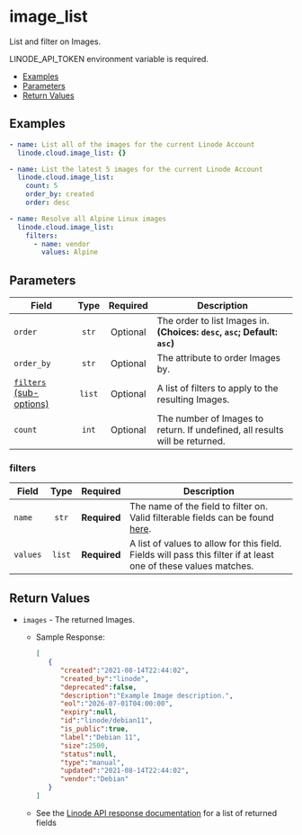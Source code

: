 # image_list

List and filter on Images.

LINODE_API_TOKEN environment variable is required.

- [Examples](#examples)
- [Parameters](#parameters)
- [Return Values](#return-values)

## Examples

```yaml
- name: List all of the images for the current Linode Account
  linode.cloud.image_list: {}
```

```yaml
- name: List the latest 5 images for the current Linode Account
  linode.cloud.image_list:
    count: 5
    order_by: created
    order: desc
```

```yaml
- name: Resolve all Alpine Linux images
  linode.cloud.image_list:
    filters:
      - name: vendor
        values: Alpine
```


## Parameters

| Field     | Type | Required | Description                                                                  |
|-----------|------|----------|------------------------------------------------------------------------------|
| `order` | <center>`str`</center> | <center>Optional</center> | The order to list Images in.  **(Choices: `desc`, `asc`; Default: `asc`)** |
| `order_by` | <center>`str`</center> | <center>Optional</center> | The attribute to order Images by.   |
| [`filters` (sub-options)](#filters) | <center>`list`</center> | <center>Optional</center> | A list of filters to apply to the resulting Images.   |
| `count` | <center>`int`</center> | <center>Optional</center> | The number of Images to return. If undefined, all results will be returned.   |

### filters

| Field     | Type | Required | Description                                                                  |
|-----------|------|----------|------------------------------------------------------------------------------|
| `name` | <center>`str`</center> | <center>**Required**</center> | The name of the field to filter on. Valid filterable fields can be found [here](https://www.linode.com/docs/api/images/#images-list__responses).   |
| `values` | <center>`list`</center> | <center>**Required**</center> | A list of values to allow for this field. Fields will pass this filter if at least one of these values matches.   |

## Return Values

- `images` - The returned Images.

    - Sample Response:
        ```json
        [
           {
              "created":"2021-08-14T22:44:02",
              "created_by":"linode",
              "deprecated":false,
              "description":"Example Image description.",
              "eol":"2026-07-01T04:00:00",
              "expiry":null,
              "id":"linode/debian11",
              "is_public":true,
              "label":"Debian 11",
              "size":2500,
              "status":null,
              "type":"manual",
              "updated":"2021-08-14T22:44:02",
              "vendor":"Debian"
           }
        ]
        ```
    - See the [Linode API response documentation](https://www.linode.com/docs/api/images/#images-list__responses) for a list of returned fields


